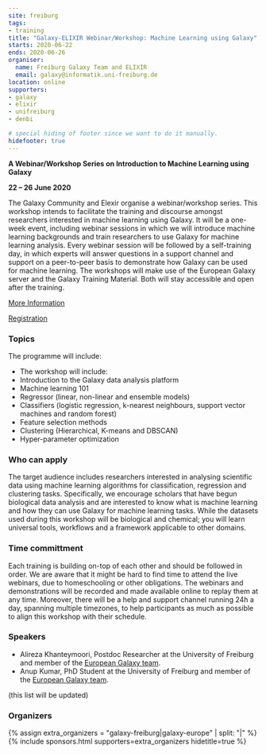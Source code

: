 ```yaml
---
site: freiburg
tags:
- training
title: "Galaxy-ELIXIR Webinar/Workshop: Machine Learning using Galaxy"
starts: 2020-06-22
ends: 2020-06-26
organiser:
  name: Freiburg Galaxy Team and ELIXIR
  email: galaxy@informatik.uni-freiburg.de
location: online
supporters:
- galaxy
- elixir
- unifreiburg
- denbi

# special hiding of footer since we want to do it manually.
hidefooter: true
---
```



**A Webinar/Workshop Series on Introduction to Machine Learning using Galaxy**

**22 – 26 June 2020**

The Galaxy Community and Elexir organise a webinar/workshop series. This workshop intends to facilitate the training and discourse amongst researchers interested in machine learning using Galaxy. It will be a one-week event, including webinar sessions in which we will introduce machine learning backgrounds and  train researchers to use Galaxy for machine learning analysis. Every webinar session will be followed by a self-training day, in which experts will answer questions in a support channel and support on a peer-to-peer basis to demonstrate how Galaxy can be used for machine learning. The workshops will make use of the European Galaxy server and the Galaxy Training Material. Both will stay accessible and open after the training.

[More Information](https://docs.google.com/document/d/1Ug93xz-ogrn8bhjKUsOQQSxNtWZoR3gFOfOHXs4F1nc/preview)

[Registration](https://elixir-europe.org/events/machine-learning-using-galaxy-webinar-workshop-series)


### Topics
The programme will include:
* The workshop will include:
* Introduction to the Galaxy data analysis platform
* Machine learning 101
* Regressor (linear, non-linear and ensemble models)
* Classifiers (logistic regression, k-nearest neighbours, support vector machines and random forest)
* Feature selection methods
* Clustering (Hierarchical, K-means and DBSCAN)
* Hyper-parameter optimization

### Who can apply
The target audience includes researchers interested in analysing scientific data using machine learning algorithms for classification, regression and clustering tasks. Specifically, we encourage scholars that have begun biological data analysis and are interested to know what is machine learning and how they can use Galaxy for machine learning tasks. While the datasets used during this workshop will be biological and chemical; you will learn universal tools, workflows and a framework applicable to other domains.


### Time committment
Each training is building on-top of each other and should be followed in order. We are aware that it might be hard to find time to attend the live webinars, due to homeschooling or other obligations. The webinars and demonstrations will be recorded and made available online to replay them at any time. Moreover, there will be a help and support channel running 24h a day, spanning multiple timezones, to help participants as much as possible to align this workshop with their schedule.

### Speakers

* Alireza Khanteymoori, Postdoc Researcher at the University of Freiburg and member of the [European Galaxy team](https://usegalaxy-eu.github.io/freiburg/people).
* Anup Kumar,  PhD Student at the University of Freiburg and member of the [European Galaxy team](https://usegalaxy-eu.github.io/freiburg/people).

 (this list will be updated)

### Organizers

{% assign extra_organizers =  "galaxy-freiburg|galaxy-europe" | split: "|"  %}
{% include sponsors.html supporters=extra_organizers hidetitle=true %}
